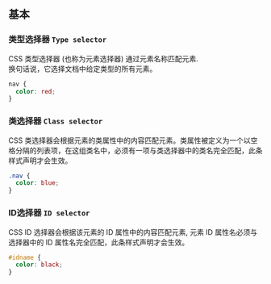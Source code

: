 ## 基本

### 类型选择器 `Type selector`

CSS 类型选择器 (也称为元素选择器) 通过元素名称匹配元素.   
换句话说，它选择文档中给定类型的所有元素。

```css
nav {
  color: red;
}
```

### 类选择器  `Class selector`

CSS 类选择器会根据元素的类属性中的内容匹配元素。类属性被定义为一个以空格分隔的列表项，在这组类名中，必须有一项与类选择器中的类名完全匹配，此条样式声明才会生效。
```css
.nav {
  color: blue;
}
```

### ID选择器 `ID selector`

CSS ID 选择器会根据该元素的 ID 属性中的内容匹配元素, 元素 ID 属性名必须与选择器中的 ID 属性名完全匹配，此条样式声明才会生效。
```css
#idname {
  color: black;
}
```